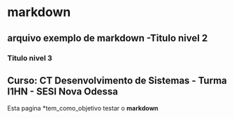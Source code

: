 # markdown

## arquivo exemplo de markdown -Titulo nivel 2

### Titulo nivel 3

## Curso: CT Desenvolvimento de Sistemas - Turma I1HN - SESI Nova Odessa

Esta pagina *tem_como_objetivo testar o **markdown**
